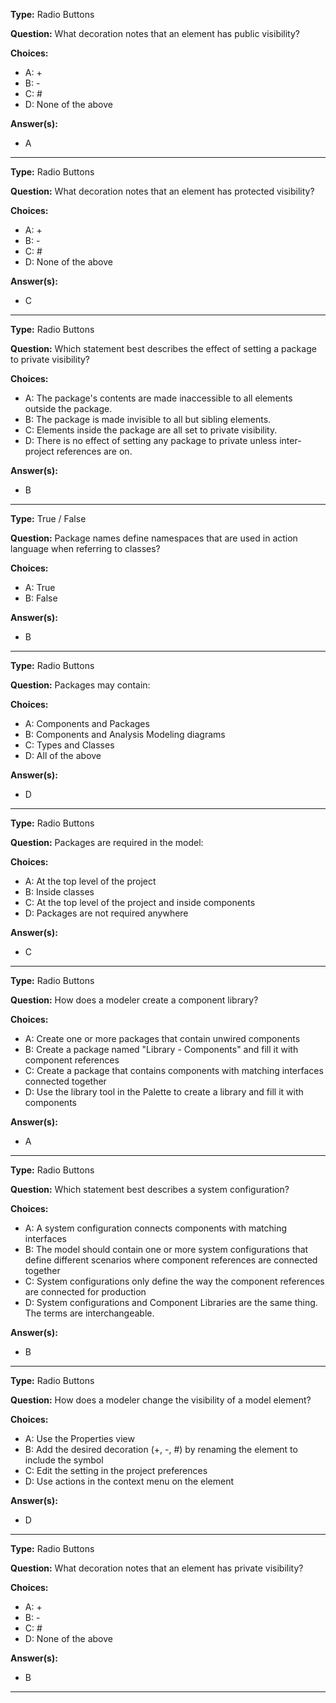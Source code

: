 __Type:__  Radio Buttons
 
__Question:__  What decoration notes that an element has public visibility?
 
__Choices:__
  - A: +
  - B: -
  - C: #
  - D: None of the above
  
__Answer(s):__
  - A
  
----

__Type:__  Radio Buttons
 
__Question:__  What decoration notes that an element has protected visibility?
 
__Choices:__
  - A: +
  - B: -
  - C: #
  - D: None of the above
  
__Answer(s):__
  - C
  
----

__Type:__  Radio Buttons
 
__Question:__  Which statement best describes the effect of setting a package to private visibility?
 
__Choices:__
  - A: The package's contents are made inaccessible to all elements outside the package.
  - B: The package is made invisible to all but sibling elements.
  - C: Elements inside the package are all set to private visibility.
  - D: There is no effect of setting any package to private unless inter-project references are on.
  
__Answer(s):__
  - B
  
----

__Type:__  True / False
 
__Question:__  Package names define namespaces that are used in action language when referring to classes? 
 
__Choices:__
  - A: True
  - B: False
  
__Answer(s):__
  - B
  
----

__Type:__  Radio Buttons
 
__Question:__  Packages may contain:
 
__Choices:__
  - A: Components and Packages
  - B: Components and Analysis Modeling diagrams
  - C: Types and Classes
  - D: All of the above
  
__Answer(s):__
  - D
  
----

__Type:__  Radio Buttons
 
__Question:__  Packages are required in the model:
 
__Choices:__
  - A: At the top level of the project
  - B: Inside classes
  - C: At the top level of the project and inside components
  - D: Packages are not required anywhere
  
__Answer(s):__
  - C
  
----

__Type:__  Radio Buttons
 
__Question:__  How does a modeler create a component library?
 
__Choices:__
  - A: Create one or more packages that contain unwired components
  - B: Create a package named "Library - Components" and fill it with component references
  - C: Create a package that contains components with matching interfaces connected together
  - D: Use the library tool in the Palette to create a library and fill it with components
  
__Answer(s):__
  - A
  
----

__Type:__  Radio Buttons
 
__Question:__  Which statement best describes a system configuration?
 
__Choices:__
  - A: A system configuration connects components with matching interfaces
  - B: The model should contain one or more system configurations that define different scenarios where component references are connected together
  - C: System configurations only define the way the component references are connected for production
  - D: System configurations and Component Libraries are the same thing.  The terms are interchangeable.
  
__Answer(s):__
  - B
  
----

__Type:__  Radio Buttons
 
__Question:__  How does a modeler change the visibility of a model element?
 
__Choices:__
  - A: Use the Properties view
  - B: Add the desired decoration (+, -, #) by renaming the element to include the symbol
  - C: Edit the setting in the project preferences
  - D: Use actions in the context menu on the element
  
__Answer(s):__
  - D
  
----

__Type:__  Radio Buttons
 
__Question:__  What decoration notes that an element has private visibility?
 
__Choices:__
  - A: +
  - B: -
  - C: #
  - D: None of the above
  
__Answer(s):__
  - B
  
----
